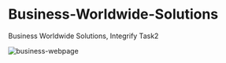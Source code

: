 # Business-Worldwide-Solutions
Business Worldwide Solutions, Integrify Task2

![business-webpage](https://user-images.githubusercontent.com/2385925/34567154-c715b236-f169-11e7-85b0-98a4640dcc40.jpg)
